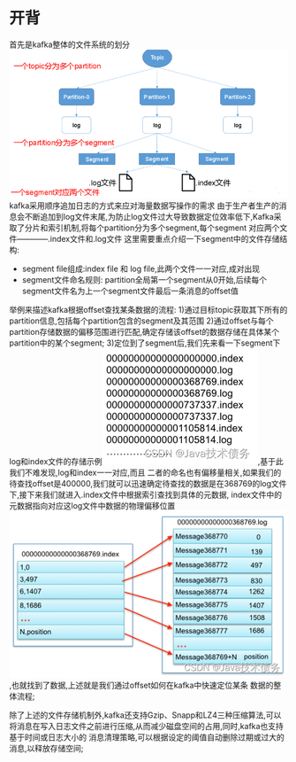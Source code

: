 # 开背
  首先是kafka整体的文件系统的划分![img.png](images/kafka的存储系统示意图.png)
  kafka采用顺序追加日志的方式来应对海量数据写操作的需求
  由于生产者生产的消息会不断追加到log文件末尾,为防止log文件过大导致数据定位效率低下,Kafka采取了分片和索引机制,将每个partition分为多个segment,每个segment
对应两个文件————.index文件和.log文件
  这里需要重点介绍一下segment中的文件存储结构:
  - segment file组成:index file 和 log file,此两个文件一一对应,成对出现
  - segment文件命名规则: partition全局第一个segment从0开始,后续每个segment文件名为上一个segment文件最后一条消息的offset值

  举例来描述kafka根据offset查找某条数据的流程:
    1)通过目标topic获取其下所有的partition信息,包括每个partition包含的segment及其范围
    2)通过offset与每个partition存储数据的偏移范围进行匹配,确定存储该offset的数据存储在具体某个partition中的某个segment;
    3)定位到了segment后,我们先来看一下segment下log和index文件的存储示例![](images/index&log文件命名存储实例.png),基于此我们不难发现,log和index一一对应,而且
  二者的命名也有偏移量相关,如果我们的待查找offset是400000,我们就可以迅速确定待查找的数据是在368769的log文件下,接下来我们就进入.index文件中根据索引查找到具体的元数据,
  index文件中的元数据指向对应这log文件中数据的物理偏移位置![](images/index与log文件的对应关系.png),也就找到了数据,上述就是我们通过offset如何在kafka中快速定位某条
  数据的整体流程;
  
  除了上述的文件存储机制外,kafka还支持Gzip、Snapp和LZ4三种压缩算法,可以将消息在写入日志文件之前进行压缩,从而减少磁盘空间的占用,同时,kafka也支持基于时间或日志大小的
消息清理策略,可以根据设定的阈值自动删除过期或过大的消息,以释放存储空间;
